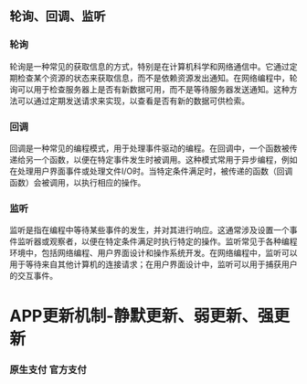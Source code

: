 ## 轮询、回调、监听

### 轮询

轮询是一种常见的获取信息的方式，特别是在计算机科学和网络通信中。它通过定期检查某个资源的状态来获取信息，而不是依赖资源发出通知。在网络编程中，轮询可以用于检查服务器上是否有新数据可用，而不是等待服务器发送通知。这种方法可以通过定期发送请求来实现，以查看是否有新的数据可供检索。

### 回调

回调是一种常见的编程模式，用于处理事件驱动的编程。在回调中，一个函数被传递给另一个函数，以便在特定事件发生时被调用。这种模式常用于异步编程，例如在处理用户界面事件或处理文件I/O时。当特定条件满足时，被传递的函数（回调函数）会被调用，以执行相应的操作。

### 监听

监听是指在编程中等待某些事件的发生，并对其进行响应。这通常涉及设置一个事件监听器或观察者，以便在特定条件满足时执行特定的操作。监听常见于各种编程环境中，包括网络编程、用户界面设计和操作系统开发。在网络编程中，监听可以用于等待来自其他计算机的连接请求；在用户界面设计中，监听可以用于捕获用户的交互事件。





# APP更新机制-静默更新、弱更新、强更新





### 原生支付 官方支付


